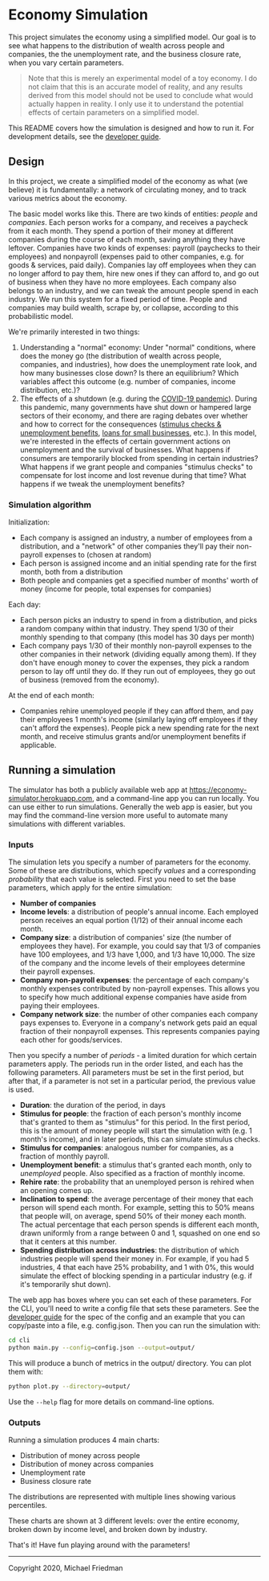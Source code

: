 # Economy Simulation

This project simulates the economy using a simplified model. Our goal is to
see what happens to the distribution of wealth across people and companies, the
the unemployment rate, and the business closure rate, when you vary certain
parameters.

> Note that this is merely an experimental model of a toy economy. I do not
claim that this is an accurate model of reality, and any results derived from
this model should not be used to conclude what would actually happen in reality.
I only use it to understand the potential effects of certain parameters on a
simplified model.

This README covers how the simulation is designed and how to run it. For
development details, see the [developer guide](docs/dev_guide.md).

## Design

In this project, we create a simplified model of the economy as what (we
believe) it is fundamentally: a network of circulating money, and to track
various metrics about the economy.

The basic model works like this. There are two kinds of entities: *people* and
*companies*. Each person works for a company, and receives a paycheck from it
each month. They spend a portion of their money at different companies during
the course of each month, saving anything they have leftover. Companies have two
kinds of expenses: payroll (paychecks to their employees) and nonpayroll
(expenses paid to other companies, e.g. for goods & services, paid daily).
Companies lay off employees when they can no longer afford to pay them, hire new
ones if they can afford to, and go out of business when they have no more
employees. Each company also belongs to an industry, and we can tweak the amount
people spend in each industry. We run this system for a fixed period of time.
People and companies may build wealth, scrape by, or collapse, according to this
probabilistic model.

We're primarily interested in two things:

1. Understanding a "normal" economy: Under "normal" conditions, where does the
   money go (the distribution of wealth across people, companies, and
   industries), how does the unemployment rate look, and how many businesses
   close down? Is there an equilibrium? Which variables affect this outcome
   (e.g. number of companies, income distribution, etc.)?
2. The effects of a shutdown (e.g. during the [COVID-19 pandemic](https://www.wsj.com/graphics/march-changed-everything/)).
   During this pandemic, many governments have shut down or hampered large
   sectors of their economy, and there are raging debates over whether and how
   to correct for the consequences ([stimulus checks & unemployment benefits](https://www.economist.com/united-states/2020/05/16/inefficiencies-bedevil-americas-response-to-soaring-joblessness),
   [loans for small businesses](https://nymag.com/intelligencer/2020/04/the-small-business-loan-programs-big-problems-explained.html), etc.).
   In this model, we're interested in the effects of certain government actions
   on unemployment and the survival of businesses. What happens if consumers are
   temporarily blocked from spending in certain industries? What happens if we
   grant people and companies "stimulus checks" to compensate for lost income
   and lost revenue during that time? What happens if we tweak the unemployment
   benefits?

### Simulation algorithm

Initialization:

- Each company is assigned an industry, a number of employees from a
  distribution, and a "network" of other companies they'll pay their non-payroll
  expenses to (chosen at random)
- Each person is assigned income and an initial spending rate for the first
  month, both from a distribution
- Both people and companies get a specified number of months' worth of money
  (income for people, total expenses for companies)

Each day:

- Each person picks an industry to spend in from a distribution, and picks a
  random company within that industry. They spend 1/30 of their monthly
  spending to that company (this model has 30 days per month)
- Each company pays 1/30 of their monthly non-payroll expenses to the other
  companies in their network (dividing equally among them). If they don't have
  enough money to cover the expenses, they pick a random person to lay off until
  they do. If they run out of employees, they go out of business (removed from
  the economy).

At the end of each month:

- Companies rehire unemployed people if they can afford them, and pay their
  employees 1 month's income (similarly laying off employees if they can't
  afford the expenses). People pick a new spending rate for the next month, and
  receive stimulus grants and/or unemployment benefits if applicable.

## Running a simulation

The simulator has both a publicly available web app at
<https://economy-simulator.herokuapp.com>, and a command-line app you can run
locally. You can use either to run simulations. Generally the web app is easier,
but you may find the command-line version more useful to automate many
simulations with different variables.

### Inputs

The simulation lets you specify a number of parameters for the economy. Some of
these are distributions, which specify *values* and a corresponding
*probability* that each value is selected. First you need to set the base
parameters, which apply for the entire simulation:

- **Number of companies**
- **Income levels**: a distribution of people's annual income. Each
  employed person receives an equal portion (1/12) of their annual income each
  month.
- **Company size**: a distribution of companies' size (the number of employees
  they have). For example, you could say that 1/3 of companies have 100
  employees, and 1/3 have 1,000, and 1/3 have 10,000. The size of the company
  and the income levels of their employees determine their payroll expenses.
- **Company non-payroll expenses**: the percentage of each company's monthly
  expenses contributed by non-payroll expenses. This allows you to specify how
  much additional expense companies have aside from paying their employees.
- **Company network size**: the number of other companies each company pays
  expenses to. Everyone in a company's network gets paid an equal fraction of
  their nonpayroll expenses. This represents companies paying each other for
  goods/services.

Then you specify a number of *periods* - a limited duration for which certain
parameters apply. The periods run in the order listed, and each has the
following parameters. All parameters must be set in the first period, but after
that, if a parameter is not set in a particular period, the previous
value is used.

- **Duration**: the duration of the period, in days
- **Stimulus for people**: the fraction of each person's monthly income that's
  granted to them as "stimulus" for this period. In the first period, this is
  the amount of money people will start the simulation with (e.g. 1 month's
  income), and in later periods, this can simulate stimulus checks.
- **Stimulus for companies**: analogous number for companies, as a fraction of
  monthly payroll.
- **Unemployment benefit**: a stimulus that's granted each month, only to
  *unemployed* people. Also specified as a fraction of monthly income.
- **Rehire rate**: the probability that an unemployed person is rehired when an
  opening comes up.
- **Inclination to spend**: the average percentage of their money that each
  person will spend each month. For example, setting this to 50% means that
  people will, on average, spend 50% of their money each month. The actual
  percentage that each person spends is different each month, drawn uniformly
  from a range between 0 and 1, squashed on one end so that it centers at this
  number.
- **Spending distribution across industries**: the distribution of which
  industries people will spend their money in. For example, if you had 5
  industries, 4 that each have 25% probability, and 1 with 0%, this would
  simulate the effect of blocking spending in a particular industry (e.g. if
  it's temporarily shut down).

The web app has boxes where you can set each of these parameters. For the CLI,
you'll need to write a config file that sets these parameters. See the
[developer guide](docs/dev_guide.md#config) for the spec of the config and an
example that you can copy/paste into a file, e.g. config.json. Then you can run
the simulation with:

```bash
cd cli
python main.py --config=config.json --output=output/
```

This will produce a bunch of metrics in the output/ directory. You can plot
them with:

```bash
python plot.py --directory=output/
```

Use the `--help` flag for more details on command-line options.

### Outputs

Running a simulation produces 4 main charts:

- Distribution of money across people
- Distribution of money across companies
- Unemployment rate
- Business closure rate

The distributions are represented with multiple lines showing various
percentiles.

These charts are shown at 3 different levels: over the entire economy, broken
down by income level, and broken down by industry.

That's it! Have fun playing around with the parameters!

---

Copyright 2020, Michael Friedman
